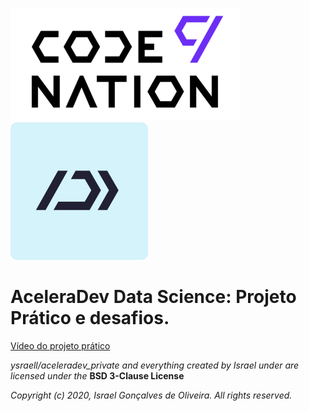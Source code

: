![cover](projeto/docs/images/logo.png)    ![cover](projeto/docs/images/ds.svg) 

# AceleraDev Data Science: Projeto Prático e desafios.

[Vídeo do projeto prático](https://youtu.be/A04OcTmivYM)

*ysraell/aceleradev_private and everything created by Israel under are licensed under the*
**BSD 3-Clause License**

*Copyright (c) 2020, Israel Gonçalves de Oliveira. All rights reserved.*
